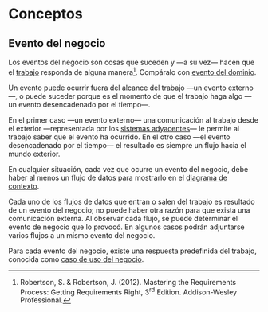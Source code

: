
# Conceptos

## Evento del negocio

Los eventos del negocio son cosas que suceden y —a su vez— hacen que el
[trabajo](/4_Conceptos/4_Trabajo_y_area_de_trabajo.md) responda de alguna
manera[^1]. Compáralo con [evento del dominio](./4_Evento_del_dominio.md).

Un evento puede ocurrir fuera del alcance del trabajo —un evento
externo—, o puede suceder porque es el momento de que el trabajo haga algo —un
evento desencadenado por el tiempo—.

En el primer caso —un evento externo— una comunicación al trabajo desde el
exterior —representada por los [sistemas
adyacentes](/4_Conceptos/4_Sistema_adyacente.md)— le permite al trabajo saber
que el evento ha ocurrido. En el otro caso —el evento desencadenado por el
tiempo— el resultado es siempre un flujo hacia el mundo exterior.

En cualquier situación, cada vez que ocurre un evento del negocio, debe haber al
menos un flujo de datos para mostrarlo en el [diagrama de
contexto](/2_Tecnicas_y_herramientas/2_1_2_Diagramas_de_contexto.md).

Cada uno de los flujos de datos que entran o salen del trabajo es resultado de
un evento del negocio; no puede haber otra razón para que exista una
comunicación externa. Al observar cada flujo, se puede determinar el evento de
negocio que lo provocó. En algunos casos podrán adjuntarse varios flujos a un
mismo evento del negocio.

Para cada evento del negocio, existe una respuesta predefinida del trabajo,
conocida como [caso de uso del
negocio](/4_Conceptos/4_Caso_de_uso_del_negocio.md).

[^1]: Robertson, S. & Robertson, J. (2012). Mastering the Requirements Process:
Getting Requirements Right, 3<sup>rd</sup> Edition. Addison-Wesley Professional.
